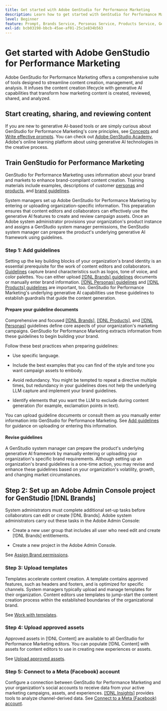 ```yaml
---
title: Get started with Adobe GenStudio for Performance Marketing
description: Learn how to get started with GenStudio for Performance Marketing to generate new brand-aligned marketing content.
level: Beginner
feature: Prompt, Brands Service, Personas Service, Products Service, Generative AI, Guidelines
exl-id: bcb03198-bbcb-45ae-af01-25c1e834b563
---
```

# Get started with Adobe GenStudio for Performance Marketing

Adobe GenStudio for Performance Marketing offers a comprehensive suite of tools designed to streamline content creation, management, and analysis. It infuses the content creation lifecycle with generative AI capabilities that transform how marketing content is created, reviewed, shared, and analyzed.

## Start creating, sharing, and reviewing content

If you are new to generative AI-based tools or are simply curious about GenStudio for Performance Marketing's core principles, see [Concepts](concepts.md) and [Write effective prompts](effective-prompts.md). You can check out [Adobe GenStudio Academy](https://learningmanager.adobe.com/genstudioacademy), Adobe's online learning platform about using generative AI technologies in the creative process.

## Train GenStudio for Performance Marketing

GenStudio for Performance Marketing uses information about your brand and markets to enhance brand-compliant content creation. Training materials include examples, descriptions of customer [personas](/help/user-guide/guidelines/personas.md) and [products](/help/user-guide/guidelines/products.md), and [brand guidelines](/help/user-guide/guidelines/overview.md).

System managers set up Adobe GenStudio for Performance Marketing by entering or uploading organization-specific information. This preparation ensures that content editors and collaborators can effectively use the generative AI features to create and review campaign assets. Once an Adobe system administrator provisions your organization's product instance and assigns a GenStudio system manager permissions, the GenStudio system manager can prepare the product's underlying generative AI framework using guidelines.

### Step 1: Add guidelines

Setting up the key building blocks of your organization's brand identity is an essential prerequisite for the work of content editors and collaborators. [Guidelines](./guidelines/overview.md) capture brand characteristics such as logos, tone of voice, and color palettes. You can either upload [[!DNL Brands] guidelines](./guidelines/brands.md) documents or manually enter brand information. [[!DNL Personas] guidelines](./guidelines/personas.md) and [[!DNL Products] guidelines](./guidelines/products.md) are important, too. GenStudio for Performance Marketing's underlying generative AI capabilities use these guidelines to establish guardrails that guide the content generation.

#### Prepare your guideline documents

Comprehensive and focused [[!DNL Brands]](./guidelines/brands.md), [[!DNL Products]](./guidelines/products.md), and [[!DNL Personas]](./guidelines/personas.md) guidelines define core aspects of your organization's marketing campaigns. GenStudio for Performance Marketing extracts information from these guidelines to begin building your brand.

Follow these best practices when preparing guidelines:

* Use specific language.

* Include the best examples that you can find of the style and tone you want campaign assets to embody.

* Avoid redundancy. You might be tempted to repeat a directive multiple times, but redundancy in your guidelines does not help the underlying LLM capture and implement your brand guidelines.

* Identify elements that you want the LLM to exclude during content generation (for example, exclamation points in text).

You can upload guideline documents or consult them as you manually enter information into GenStudio for Performance Marketing. See [Add guidelines](./guidelines/overview.md) for guidance on uploading or entering this information.

#### Revise guidelines

A GenStudio system manager can prepare the product's underlying generative AI framework by manually entering or uploading your organization's specific brand requirements. Although setting up an organization's brand guidelines is a one-time action, you may revise and enhance these guidelines based on your organization's volatility, growth, and changing market circumstances.

## Step 2: Set up an Adobe Admin Console project for GenStudio [!DNL Brands]

System administrators must complete additional set-up tasks before collaborators can edit or create [!DNL Brands]. Adobe system administrators carry out these tasks in the Adobe Admin Console:

* Create a new user group that includes all user who need edit and create [!DNL Brands] entitlements.

* Create a new project in the Adobe Admin Console.

See [Assign Brand permissions](configure-brand-permissions.md).

### Step 3: Upload templates

Templates accelerate content creation. A template contains approved features, such as headers and footers, and is optimized for specific channels. System managers typically upload and manage templates for their organization. Content editors use templates to jump-start the content creation process within the established boundaries of the organizational brand.

See [Work with templates](./content/use-templates.md).

### Step 4: Upload approved assets

Approved assets in [!DNL Content] are available to all GenStudio for Performance Marketing editors. You can populate [!DNL Content] with assets for content editors to use in creating new experiences or assets.

See [Upload approved assets](./content/manage-assets.md).

### Step 5: Connect to a Meta (Facebook) account

Configure a connection between GenStudio for Performance Marketing and your organization's social accounts to receive data from your active marketing campaigns, assets, and experiences. [[!DNL Insights]](./insights/overview.md) provides tools to analyze channel-derived data. See [Connect to a Meta (Facebook) account](./insights/connect-channel.md#meta-ads-connect).
